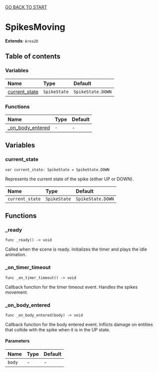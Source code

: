[GO BACK TO START](https://github.com/USEkipa/gra-logiczna/blob/main/docs/index.md)
# SpikesMoving

**Extends**: `Area2D`

## Table of contents

### Variables

|Name|Type|Default|
|:-|:-|:-|
|[current_state](#current_state)|`SpikeState`|`SpikeState.DOWN`|

### Functions

|Name|Type|Default|
|:-|:-|:-|
|[_on_body_entered](#_on_body_entered)|`-`|-|

## Variables

### current_state

```gdscript
var current_state: SpikeState = SpikeState.DOWN
```

Represents the current state of the spike (either UP or DOWN).

|Name|Type|Default|
|:-|:-|:-|
|`current_state`|`SpikeState`|`SpikeState.DOWN`|

## Functions

### _ready

```gdscript
func _ready() -> void
```

Called when the scene is ready. Initializes the timer and plays the idle animation.

### _on_timer_timeout

```gdscript
func _on_timer_timeout() -> void
```

Callback function for the timer timeout event. Handles the spikes movement.

### _on_body_entered

```gdscript
func _on_body_entered(body) -> void
```

Callback function for the body entered event. Inflicts damage on entities that collide with the spike when it is in the UP state.

#### Parameters

|Name|Type|Default|
|:-|:-|:-|
|`body`|-|-|


